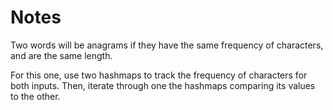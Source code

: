 # Notes

Two words will be anagrams if they have the same frequency of characters,
and are the same length.

For this one, use two hashmaps to track the frequency of characters for
both inputs. Then, iterate through one the hashmaps comparing its values to the
other.
